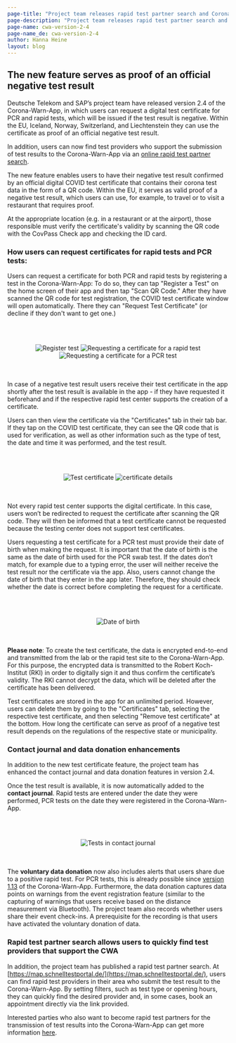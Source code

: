 ```yaml
---
page-title: "Project team releases rapid test partner search and Corona-Warn-App version 2.4 with digital test certificate"
page-description: "Project team releases rapid test partner search and Corona-Warn-App version 2.4 with digital test certificate"
page-name: cwa-version-2-4
page-name_de: cwa-version-2-4
author: Hanna Heine
layout: blog
---
```


## The new feature serves as proof of an official negative test result

Deutsche Telekom and SAP’s project team have released version 2.4 of the Corona-Warn-App, in which users can request a digital test certificate for PCR and rapid tests, which will be issued if the test result is negative. Within the EU, Iceland, Norway, Switzerland, and Liechtenstein they can use the certificate as proof of an official negative test result. 

In addition, users can now find test providers who support the submission of test results to the Corona-Warn-App via an [online rapid test partner search](https://map.schnelltestportal.de/).

<!-- overview -->

The new feature enables users to have their negative test result confirmed by an official digital COVID test certificate that contains their corona test data in the form of a QR code. Within the EU, it serves as valid proof of a negative test result, which users can use, for example, to travel or to visit a restaurant that requires proof. 

At the appropriate location (e.g. in a restaurant or at the airport), those responsible must verify the certificate's validity by scanning the QR code with the CovPass Check app and checking the ID card.

### How users can request certificates for rapid tests and PCR tests:

Users can request a certificate for both PCR and rapid tests by registering a test in the Corona-Warn-App: To do so, they can tap "Register a Test" on the home screen of their app and then tap "Scan QR Code." After they have scanned the QR code for test registration, the COVID test certificate window will open automatically. There they can "Request Test Certificate" (or decline if they don't want to get one.) 

<br></br>
<center> <img src="./register-test.png" title="Register test" style="align: center">  <img src="./request-certificate-rapid-test.png" title="Requesting a certificate for a rapid test" style="align: center">  <img src="./request-certificate-pcr.png" title="Requesting a certificate for a PCR test" style="align: center"></center>
<br></br>

In case of a negative test result users receive their test certificate in the app shortly after the test result is available in the app - if they have requested it beforehand and if the respective rapid test center supports the creation of a certificate. 

Users can then view the certificate via the "Certificates" tab in their tab bar. If they tap on the COVID test certificate, they can see the QR code that is used for verification, as well as other information such as the type of test, the date and time it was performed, and the test result. 

<br></br>
<center> <img src="./certificate-green.png" title="Test certificate" style="align: center">  <img src="./certificate-qr-code.png" title="certificate details" style="align: center"></center>
<br></br>

Not every rapid test center supports the digital certificate. In this case, users won’t be redirected to request the certificate after scanning the QR code. They will then be informed that a test certificate cannot be requested because the testing center does not support test certificates. 

Users requesting a test certificate for a PCR test must provide their date of birth when making the request. It is important that the date of birth is the same as the date of birth used for the PCR swab test. If the dates don’t match, for example due to a typing error, the user will neither receive the test result nor the certificate via the app. Also, users cannot change the date of birth that they enter in the app later. Therefore, they should check whether the date is correct before completing the request for a certificate.

<br></br>
<center> <img src="./request-certificate-birthday.png" title="Date of birth" style="align: center"></center>
<br></br>

**Please note**: To create the test certificate, the data is encrypted end-to-end and transmitted from the lab or the rapid test site to the Corona-Warn-App. For this purpose, the encrypted data is transmitted to the Robert Koch-Institut (RKI) in order to digitally sign it and thus confirm the certificate’s validity. The RKI cannot decrypt the data, which will be deleted after the certificate has been delivered.

Test certificates are stored in the app for an unlimited period. However, users can delete them by going to the "Certificates" tab, selecting the respective test certificate, and then selecting "Remove test certificate" at the bottom. How long the certificate can serve as proof of a negative test result depends on the regulations of the respective state or municipality.  
  

### Contact journal and data donation enhancements
In addition to the new test certificate feature, the project team has enhanced the contact journal and data donation features in version 2.4. 

Once the test result is available, it is now automatically added to the **contact journal**. Rapid tests are entered under the date they were performed, PCR tests on the date they were registered in the Corona-Warn-App.

<br></br>
<center> <img src="./contact-journal-tests.png" title="Tests in contact journal" style="align: center"></center>
<br></br>

The **voluntary data donation** now also includes alerts that users share due to a positive rapid test. For PCR tests, this is already possible since [version 1.13](/en/blog/2021-03-04-corona-warn-app-version-1-13/) of the Corona-Warn-App. Furthermore, the data donation captures data points on warnings from the event registration feature (similar to the capturing of warnings that users receive based on the distance measurement via Bluetooth). The project team also records whether users share their event check-ins. A prerequisite for the recording is that users have activated the voluntary donation of data.

### Rapid test partner search allows users to quickly find test providers that support the CWA

In addition, the project team has published a rapid test partner search. At [https://map.schnelltestportal.de/](https://map.schnelltestportal.de/), users can find rapid test providers in their area who submit the test result to the Corona-Warn-App. By setting filters, such as test type or opening hours, they can quickly find the desired provider and, in some cases, book an appointment directly via the link provided. 

Interested parties who also want to become rapid test partners for the transmission of test results into the Corona-Warn-App can get more information [here](https://github.com/corona-warn-app/cwa-quicktest-onboarding/wiki). 
